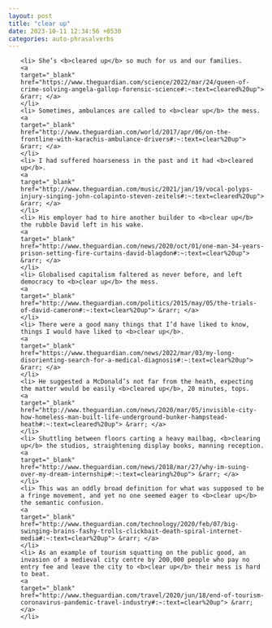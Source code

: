 ```yaml
---
layout: post
title: "clear up"
date: 2023-10-11 12:34:56 +0530
categories: auto-phrasalverbs
---
```

<ol>

    <li> She’s <b>cleared up</b> so much for us and our families.
    <a 
    target="_blank" 
    href="https://www.theguardian.com/science/2022/mar/24/queen-of-crime-solving-angela-gallop-forensic-science#:~:text=cleared%20up"> &rarr; </a>
    </li>
    <li> Sometimes, ambulances are called to <b>clear up</b> the mess.
    <a 
    target="_blank" 
    href="http://www.theguardian.com/world/2017/apr/06/on-the-frontline-with-karachis-ambulance-drivers#:~:text=clear%20up"> &rarr; </a>
    </li>
    <li> I had suffered hoarseness in the past and it had <b>cleared up</b>.
    <a 
    target="_blank" 
    href="http://www.theguardian.com/music/2021/jan/19/vocal-polyps-injury-singing-john-colapinto-steven-zeitels#:~:text=cleared%20up"> &rarr; </a>
    </li>
    <li> His employer had to hire another builder to <b>clear up</b> the rubble David left in his wake.
    <a 
    target="_blank" 
    href="http://www.theguardian.com/news/2020/oct/01/one-man-34-years-prison-setting-fire-curtains-david-blagdon#:~:text=clear%20up"> &rarr; </a>
    </li>
    <li> Globalised capitalism faltered as never before, and left democracy to <b>clear up</b> the mess.
    <a 
    target="_blank" 
    href="http://www.theguardian.com/politics/2015/may/05/the-trials-of-david-cameron#:~:text=clear%20up"> &rarr; </a>
    </li>
    <li> There were a good many things that I’d have liked to know, things I would have liked to <b>clear up</b>.
    <a 
    target="_blank" 
    href="https://www.theguardian.com/news/2022/mar/03/my-long-disorienting-search-for-a-medical-diagnosis#:~:text=clear%20up"> &rarr; </a>
    </li>
    <li> He suggested a McDonald’s not far from the heath, expecting the matter would be easily <b>cleared up</b>, 20 minutes, tops.
    <a 
    target="_blank" 
    href="http://www.theguardian.com/news/2020/mar/05/invisible-city-how-homeless-man-built-life-underground-bunker-hampstead-heath#:~:text=cleared%20up"> &rarr; </a>
    </li>
    <li> Shuttling between floors carting a heavy mailbag, <b>clearing up</b> the studios, straightening display books, manning reception.
    <a 
    target="_blank" 
    href="http://www.theguardian.com/news/2018/mar/27/why-im-suing-over-my-dream-internship#:~:text=clearing%20up"> &rarr; </a>
    </li>
    <li> This was an oddly broad definition for what was supposed to be a fringe movement, and yet no one seemed eager to <b>clear up</b> the semantic confusion.
    <a 
    target="_blank" 
    href="http://www.theguardian.com/technology/2020/feb/07/big-swinging-brains-fashy-trolls-clickbait-death-spiral-internet-media#:~:text=clear%20up"> &rarr; </a>
    </li>
    <li> As an example of tourism squatting on the public good, an invasion of a medieval city centre by 200,000 people who pay no entry fee and leave the city to <b>clear up</b> their mess is hard to beat.
    <a 
    target="_blank" 
    href="http://www.theguardian.com/travel/2020/jun/18/end-of-tourism-coronavirus-pandemic-travel-industry#:~:text=clear%20up"> &rarr; </a>
    </li>